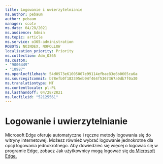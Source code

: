 ```yaml
---
title: Logowanie i uwierzytelnianie
ms.author: pebaum
author: pebaum
manager: scotv
ms.date: 04/28/2021
ms.audience: Admin
ms.topic: article
ms.service: o365-administration
ROBOTS: NOINDEX, NOFOLLOW
localization_priority: Priority
ms.collection: Adm_O365
ms.custom:
- "9006449"
- "10987"
ms.openlocfilehash: 54d0973e61005007e99114efbae83e6b0605ca6a
ms.sourcegitcommit: b78efb0f182395eb94f464f5367367a0db7f0a30
ms.translationtype: MT
ms.contentlocale: pl-PL
ms.lasthandoff: 04/28/2021
ms.locfileid: "52125561"
---
```

# <a name="sign-in-and-authentication"></a>Logowanie i uwierzytelnianie

Microsoft Edge oferuje automatyczne i ręczne metody logowania się do witryny internetowej. Możesz również wybrać logowanie jednokrotne dla opcji logowania jednokrotnego. Aby dowiedzieć się więcej o logować się w programie Edge, zobacz Jak użytkownicy mogą logować się [do Microsoft Edge.](https://docs.microsoft.com/deployedge/microsoft-edge-security-identity#how-users-can-sign-into-microsoft-edge)  
